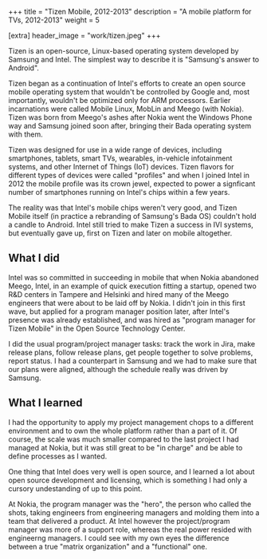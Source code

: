 +++
title = "Tizen Mobile, 2012-2013"
description = "A mobile platform for TVs, 2012-2013" 
weight = 5

[extra]
header_image = "work/tizen.jpeg"
+++

Tizen is an open-source, Linux-based operating system developed by Samsung and Intel. The simplest way to describe it is "Samsung's answer to Android". 

Tizen began as a continuation of Intel's efforts to create an open source mobile operating system that wouldn't be controlled by Google and, most importantly, wouldn't be optimized only for ARM processors. Earlier incarnations were called Mobile Linux, MobLin and Meego (with Nokia). Tizen was born from Meego's ashes after Nokia went the Windows Phone way and Samsung joined soon after, bringing their Bada operating system with them.

Tizen was designed for use in a wide range of devices, including smartphones, tablets, smart TVs, wearables, in-vehicle infotainment systems, and other Internet of Things (IoT) devices. Tizen flavors for different types of devices were called "profiles" and when I joined Intel in 2012 the mobile profile was its crown jewel, expected to power a signficant number of smartphones running on Intel's chips within a few years.

The reality was that Intel's mobile chips weren't very good, and Tizen Mobile itself (in practice a rebranding of Samsung's Bada OS) couldn't hold a candle to Android. Intel still tried to make Tizen a success in IVI systems, but eventually gave up, first on Tizen and later on mobile altogether.

## What I did

Intel was so committed in succeeding in mobile that when Nokia abandoned Meego, Intel, in an example of quick execution fitting a startup, opened two R&D centers in Tampere and Helsinki and hired many of the Meego engineers that were about to be laid off by Nokia. I didn't join in this first wave, but applied for a program manager position later, after Intel's presence was already established, and was hired as "program manager for Tizen Mobile" in the Open Source Technology Center.

I did the usual program/project manager tasks: track the work in Jira, make release plans, follow release plans, get people together to solve problems, report status. I had a counterpart in Samsung and we had to make sure that our plans were aligned, although the schedule really was driven by Samsung.

## What I learned

I had the opportunity to apply my project management chops to a different environment and to own the whole platform rather than a part of it. Of course, the scale was much smaller compared to the last project I had managed at Nokia, but it was still great to be "in charge" and be able to define processes as I wanted.

One thing that Intel does very well is open source, and I learned a lot about open source development and licensing, which is something I had only a cursory undestanding of up to this point.

At Nokia, the program manager was the "hero", the person who called the shots, taking engineers from engineering managers and molding them into a team that delivered a product. At Intel however the project/program manager was more of a support role, whereas the real power resided with engineerng managers. I could see with my own eyes the difference between a true "matrix organization" and a "functional" one.